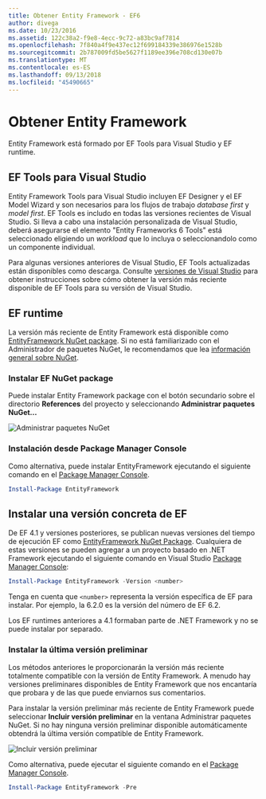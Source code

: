 ```yaml
---
title: Obtener Entity Framework - EF6
author: divega
ms.date: 10/23/2016
ms.assetid: 122c38a2-f9e8-4ecc-9c72-a83bc9af7814
ms.openlocfilehash: 7f840a4f9e437ec12f699184339e386976e1528b
ms.sourcegitcommit: 2b787009fd5be5627f1189ee396e708cd130e07b
ms.translationtype: MT
ms.contentlocale: es-ES
ms.lasthandoff: 09/13/2018
ms.locfileid: "45490665"
---
```

# <a name="get-entity-framework"></a>Obtener Entity Framework
Entity Framework está formado por EF Tools para Visual Studio y EF runtime.

## <a name="ef-tools-for-visual-studio"></a>EF Tools para Visual Studio

Entity Framework Tools para Visual Studio incluyen EF Designer y el EF Model Wizard y son necesarios para los flujos de trabajo _database first_ y _model first_. EF Tools es includo en todas las versiones recientes de Visual Studio. Si lleva a cabo una instalación personalizada de Visual Studio, deberá asegurarse el elemento "Entity Frameworks 6 Tools" está seleccionado eligiendo un _workload_ que lo incluya o seleccionandolo como un componente individual.

Para algunas versiones anteriores de Visual Studio, EF Tools actualizadas están disponibles como descarga. Consulte [versiones de Visual Studio](~/ef6/what-is-new/visual-studio.md) para obtener instrucciones sobre cómo obtener la versión más reciente disponible de EF Tools para su versión de Visual Studio.

## <a name="ef-runtime"></a>EF runtime

La versión más reciente de Entity Framework está disponible como [EntityFramework NuGet package](http://nuget.org/packages/EntityFramework/). Si no está familiarizado con el Administrador de paquetes NuGet, le recomendamos que lea [información general sobre NuGet](https://docs.microsoft.com/nuget/consume-packages/overview-and-workflow).

### <a name="installing-the-ef-nuget-package"></a>Instalar EF NuGet package

Puede instalar Entity Framework package con el botón secundario sobre el directorio **References** del proyecto y seleccionando **Administrar paquetes NuGet...**

![Administrar paquetes NuGet](~/ef6/media/managenugetpackages.png)

### <a name="installing-from-package-manager-console"></a>Instalación desde Package Manager Console

Como alternativa, puede instalar EntityFramework ejecutando el siguiente comando en el [Package Manager Console](http://docs.nuget.org/docs/start-here/using-the-package-manager-console).

``` powershell
Install-Package EntityFramework
```

## <a name="installing-a-specific-version-of-ef"></a>Instalar una versión concreta de EF

De EF 4.1 y versiones posteriores, se publican nuevas versiones del tiempo de ejecución EF como [EntityFramework NuGet Package](https://www.nuget.org/packages/EntityFramework/). Cualquiera de estas versiones se pueden agregar a un proyecto basado en .NET Framework ejecutando el siguiente comando en Visual Studio [Package Manager Console](http://docs.nuget.org/docs/start-here/using-the-package-manager-console):

``` powershell
Install-Package EntityFramework -Version <number>
```

Tenga en cuenta que `<number>` representa la versión específica de EF para instalar. Por ejemplo, la 6.2.0 es la versión del número de EF 6.2.   

Los EF runtimes anteriores a 4.1 formaban parte de .NET Framework y no se puede instalar por separado.

### <a name="installing-the-latest-preview"></a>Instalar la última versión preliminar

Los métodos anteriores le proporcionarán la versión más reciente totalmente compatible con la versión de Entity Framework. A menudo hay versiones preliminares disponibles de Entity Framework que nos encantaría que probara y de las que puede enviarnos sus comentarios.

Para instalar la versión preliminar más reciente de Entity Framework puede seleccionar **Incluir versión preliminar** en la ventana Administrar paquetes NuGet. Si no hay ninguna versión preliminar disponible automáticamente obtendrá la última versión compatible de Entity Framework.

![Incluir versión preliminar](~/ef6/media/includeprerelease.png)

Como alternativa, puede ejecutar el siguiente comando en el [Package Manager Console](http://docs.nuget.org/docs/start-here/using-the-package-manager-console).

``` powershell
Install-Package EntityFramework -Pre
```
